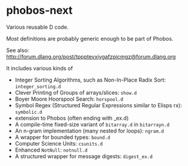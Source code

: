 # phobos-next

Various reusable D code.

Most definitions are probably generic enough to be part of Phobos.

See also: http://forum.dlang.org/post/tppptevxiygafzpicmgz@forum.dlang.org

It includes various kinds of

- Integer Sorting Algorithms, such as Non-In-Place Radix Sort: `integer_sorting.d`
- Clever Printing of Groups of arrays/slices: `show.d`
- Boyer Moore Hoorspool Search: `horspool.d`
- Symbol Regex (Structured Regular Expressions similar to Elisps rx): `symbolic.d`
- extension to Phobos (often ending with _ex.d)
- A compile-time fixed-size variant of `bitarray.d` in `bitarrayn.d`
- An n-gram implementation (many nested for loops): `ngram.d`
- A wrapper for bounded types: `bound.d`
- Computer Science Units: `csunits.d`
- Enhanced `NotNull`: `notnull.d`
- A structured wrapper for message digests: `digest_ex.d`
